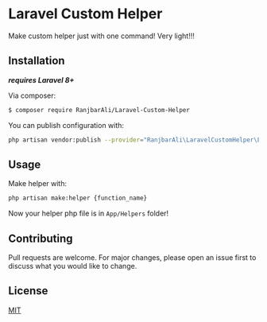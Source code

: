 # Laravel Custom Helper

Make custom helper just with one command!
Very light!!!

## Installation

***requires Laravel 8+***

Via composer:

```bash
$ composer require RanjbarAli/Laravel-Custom-Helper
```


You can publish configuration with:
```bash
php artisan vendor:publish --provider="RanjbarAli\LaravelCustomHelper\LaravelCustomHelperServiceProvider"
```

## Usage
Make helper with:
```bash
php artisan make:helper {function_name}
```
Now your helper php file is in `App/Helpers` folder!

## Contributing
Pull requests are welcome. For major changes, please open an issue first to discuss what you would like to change.


## License
[MIT](https://choosealicense.com/licenses/mit/)
